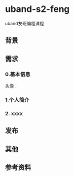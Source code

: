 # uband-s2-feng
uband友班编程课程

## 背景


## 需求
### 0.基本信息

头像：


### 1.个人简介

### 2. xxxx



## 发布


## 其他


## 参考资料


